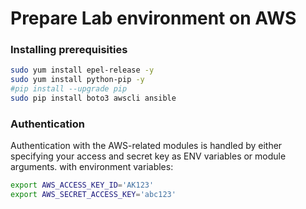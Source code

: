 

# Prepare Lab environment on AWS

### Installing prerequisities 
```bash
sudo yum install epel-release -y
sudo yum install python-pip -y
#pip install --upgrade pip
sudo pip install boto3 awscli ansible
```


### Authentication

Authentication with the AWS-related modules is handled by either specifying your access and secret key as ENV variables or module arguments.
with environment variables:
```bash
export AWS_ACCESS_KEY_ID='AK123'
export AWS_SECRET_ACCESS_KEY='abc123'
```




